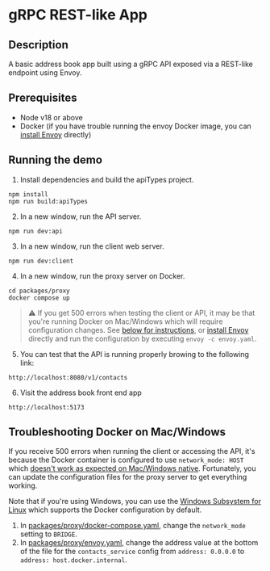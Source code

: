 # gRPC REST-like App

## Description

A basic address book app built using a gRPC API exposed via a REST-like endpoint using Envoy.

## Prerequisites

- Node v18 or above
- Docker (if you have trouble running the envoy Docker image, you can [install Envoy](https://www.envoyproxy.io/docs/envoy/latest/start/install) directly)

## Running the demo

1. Install dependencies and build the apiTypes project.

```console
npm install
npm run build:apiTypes
```

2. In a new window, run the API server.

```console
npm run dev:api
```

3. In a new window, run the client web server.

```console
npm run dev:client
```

4. In a new window, run the proxy server on Docker.

```console
cd packages/proxy
docker compose up
```

> :warning: If you get 500 errors when testing the client or API, it may be that you're running Docker on Mac/Windows which will require configuration changes. See [below for instructions](#troubleshooting-docker-on-macwindows), or [install Envoy](https://www.envoyproxy.io/docs/envoy/latest/start/install) directly and run the configuration by executing `envoy -c envoy.yaml`.

5. You can test that the API is running properly browing to the following link:

```url
http://localhost:8080/v1/contacts
```

6. Visit the address book front end app

```url
http://localhost:5173

```

## Troubleshooting Docker on Mac/Windows

If you receive 500 errors when running the client or accessing the API, it's because the Docker container is configured to use `network_mode: HOST` which [doesn't work as expected on Mac/Windows native](https://github.com/docker/roadmap/issues/238). Fortunately, you can update the configuration files for the proxy server to get everything working.

Note that if you're using Windows, you can use the [Windows Subsystem for Linux](https://learn.microsoft.com/en-us/windows/wsl/install) which supports the Docker configuration by default.

1. In [packages/proxy/docker-compose.yaml](packages/proxy/docker-compose.yaml), change the `network_mode` setting to `BRIDGE`.
2. In [packages/proxy/envoy.yaml](packages/proxy/envoy.yaml), change the address value at the bottom of the file for the `contacts_service` config from `address: 0.0.0.0` to `address: host.docker.internal`.

